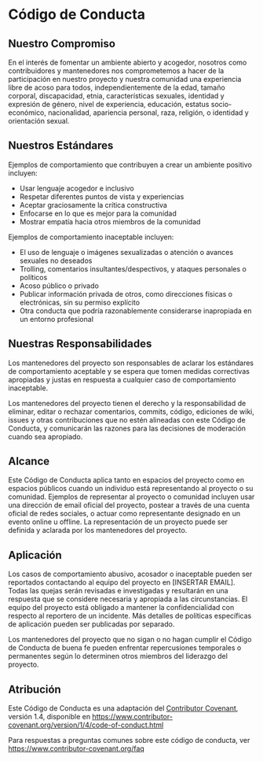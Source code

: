 # Código de Conducta

## Nuestro Compromiso

En el interés de fomentar un ambiente abierto y acogedor, nosotros como contribuidores y mantenedores nos comprometemos a hacer de la participación en nuestro proyecto y nuestra comunidad una experiencia libre de acoso para todos, independientemente de la edad, tamaño corporal, discapacidad, etnia, características sexuales, identidad y expresión de género, nivel de experiencia, educación, estatus socio-económico, nacionalidad, apariencia personal, raza, religión, o identidad y orientación sexual.

## Nuestros Estándares

Ejemplos de comportamiento que contribuyen a crear un ambiente positivo incluyen:

- Usar lenguaje acogedor e inclusivo
- Respetar diferentes puntos de vista y experiencias
- Aceptar graciosamente la crítica constructiva
- Enfocarse en lo que es mejor para la comunidad
- Mostrar empatía hacia otros miembros de la comunidad

Ejemplos de comportamiento inaceptable incluyen:

- El uso de lenguaje o imágenes sexualizadas o atención o avances sexuales no deseados
- Trolling, comentarios insultantes/despectivos, y ataques personales o políticos
- Acoso público o privado
- Publicar información privada de otros, como direcciones físicas o electrónicas, sin su permiso explícito
- Otra conducta que podría razonablemente considerarse inapropiada en un entorno profesional

## Nuestras Responsabilidades

Los mantenedores del proyecto son responsables de aclarar los estándares de comportamiento aceptable y se espera que tomen medidas correctivas apropiadas y justas en respuesta a cualquier caso de comportamiento inaceptable.

Los mantenedores del proyecto tienen el derecho y la responsabilidad de eliminar, editar o rechazar comentarios, commits, código, ediciones de wiki, issues y otras contribuciones que no estén alineadas con este Código de Conducta, y comunicarán las razones para las decisiones de moderación cuando sea apropiado.

## Alcance

Este Código de Conducta aplica tanto en espacios del proyecto como en espacios públicos cuando un individuo está representando al proyecto o su comunidad. Ejemplos de representar al proyecto o comunidad incluyen usar una dirección de email oficial del proyecto, postear a través de una cuenta oficial de redes sociales, o actuar como representante designado en un evento online u offline. La representación de un proyecto puede ser definida y aclarada por los mantenedores del proyecto.

## Aplicación

Los casos de comportamiento abusivo, acosador o inaceptable pueden ser reportados contactando al equipo del proyecto en [INSERTAR EMAIL]. Todas las quejas serán revisadas e investigadas y resultarán en una respuesta que se considere necesaria y apropiada a las circunstancias. El equipo del proyecto está obligado a mantener la confidencialidad con respecto al reportero de un incidente. Más detalles de políticas específicas de aplicación pueden ser publicadas por separado.

Los mantenedores del proyecto que no sigan o no hagan cumplir el Código de Conducta de buena fe pueden enfrentar repercusiones temporales o permanentes según lo determinen otros miembros del liderazgo del proyecto.

## Atribución

Este Código de Conducta es una adaptación del [Contributor Covenant][homepage], versión 1.4, disponible en https://www.contributor-covenant.org/version/1/4/code-of-conduct.html

[homepage]: https://www.contributor-covenant.org

Para respuestas a preguntas comunes sobre este código de conducta, ver https://www.contributor-covenant.org/faq
